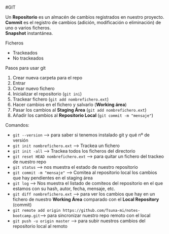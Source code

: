 #GIT

Un **Repositorio** es un almacén de cambios registrados en nuestro proyecto. 
**Commit** es el registro de cambios (adición, modificación o eliminación) de uno o varios ficheros.  
**Snapshot** instantánea.

Ficheros                
- Trackeados
- No trackeados

Pasos para usar git

1. Crear nueva carpeta para el repo
2. Entrar
3. Crear nuevo fichero
4. Inicializar el repositorio (`git ini`)
5. Trackear fichero (`git add nombrefichero.ext`)
6. Hacer cambios en el fichero y salvarlo (**Working área**)
7. Pasar los cambios al **Staging Área** (`git add nombrefichero.ext`)
8. Añadir los cambios al **Repositorio Local** (`git commit -m "mensaje"`)

 
Comandos:
- `git --version` --> para saber si tenemos instalado git y qué nº de versión
- `git init nombrefichero.ext` --> Trackea un fichero
- `git init -all` --> Trackea todos los ficheros del directorio
- `git reset HEAD nombrefichero.ext` --> para quitar un fichero del trackeo de nuestro repo
- `git status` --> nos muestra el estado de nuestro repositorio
- `git commit -m "mensaje"` --> Comitea al repositorio local los cambios que hay pendientes en el staging área
- `git log` --> Nos muestra el listado de comiteos del repositorio en el que estamos con su hash, autor, fecha, mensaje,  etc.
- `git diff nombrefichero.ext` --> para ver los cambios que hay en un fichero de nuestro **Working Área** comparado con el **Local Repository** (commit)
- `git remote add origin https://github.com/Tsuna-mi/notes-bootcamp.git`--> para sincronizar nuestro repo remoto con el local
- `git push -u origin master` --> para subir nuestros cambios del repositorio local al remoto